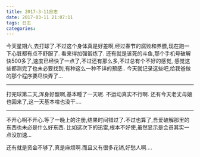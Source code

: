 ```yaml
---
title: 2017-3-11日志
date: 2017-03-11 21:07:11
tags: 日志
categories:
---
```


今天星期六,去打球了.不过这个身体真是好差啊,经过春节的腐败和养膘,现在跑一下心脏都有点不舒服了.
看来得加强锻炼了.
还有就是该死的斗鱼,那个手机号破解快500多了,速度已经快了一点了,不过还有那么多,不过总有个不好的感觉,
感觉这些都测完了也未必要找到,有种这么一种不详的预感..
今天就记录这些吧,给我爸做的那个程序要尽快弄了...

---

打完球第二天,浑身好酸啊,基本睡了一天呢. 不运动真实不行啊.
还有今天老丈母娘也回来了,这一天基本啥也没干....

---

不开心啊不开心.等了一晚上的注册,结果时间错过了.不过也算了,吾爱破解那里的东西也未必是什么好东西.
比如这次下的迅雷,根本不好使,虽然显示是会员其实一点没加速...

还有就是资金不够了,真是麻烦啊.而且又有很多花销,好愁人啊....
